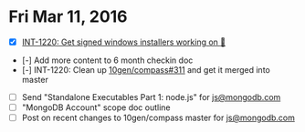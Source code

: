 # Fri Mar 11, 2016

- [x] [INT-1220: Get signed windows installers working on :evergreen_tree:](https://www.flowdock.com/app/10gen/integrations/threads/naNtvBpzez-GXA5icNp9xUyoA0K)
- [-] Add more content to 6 month checkin doc
- [-] INT-1220: Clean up [10gen/compass#311](https://github.com/10gen/compass/pull/311) and get it merged into master
- [ ] Send "Standalone Executables Part 1: node.js" for js@mongodb.com
- [ ] "MongoDB Account" scope doc outline
- [ ] Post on recent changes to 10gen/compass master for js@mongodb.com
